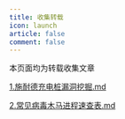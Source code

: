 ```yaml
---
title: 收集转载
icon: launch
article: false
comment: false
---
```


 本页面均为转载收集文章

[1.施耐德充电桩漏洞挖掘.md](1.施耐德充电桩漏洞挖掘.md) 

[2.常见病毒木马进程速查表.md](2.常见病毒木马进程速查表.md) 
